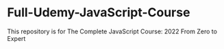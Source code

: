 # Full-Udemy-JavaScript-Course
This repository is for The Complete JavaScript Course: 2022 From Zero to Expert
